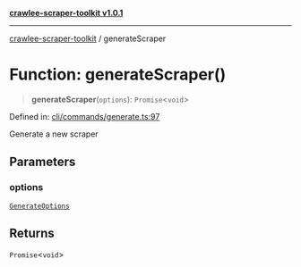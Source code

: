 [**crawlee-scraper-toolkit v1.0.1**](../README.md)

***

[crawlee-scraper-toolkit](../globals.md) / generateScraper

# Function: generateScraper()

> **generateScraper**(`options`): `Promise`\<`void`\>

Defined in: [cli/commands/generate.ts:97](https://github.com/devalexanderdaza/crawlee-scraper-toolkit/blob/main/src/cli/commands/generate.ts#L97)

Generate a new scraper

## Parameters

### options

[`GenerateOptions`](../-internal-/interfaces/GenerateOptions.md)

## Returns

`Promise`\<`void`\>
